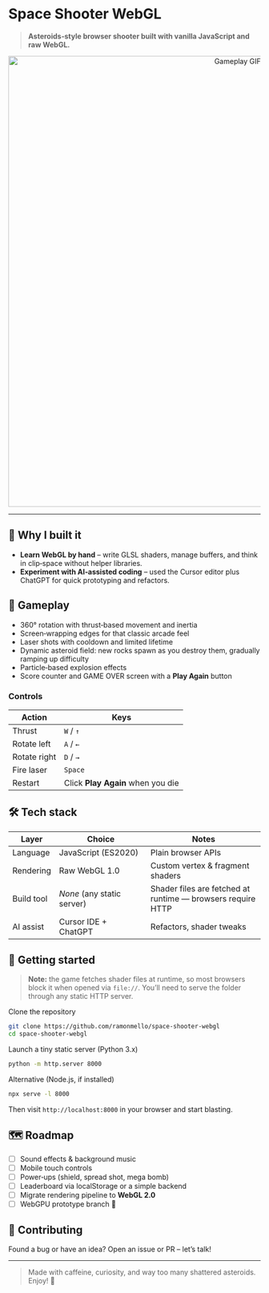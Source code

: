 # Space Shooter WebGL

> **Asteroids‑style browser shooter built with vanilla JavaScript and raw WebGL.**

<div align="center">
  <img src="https://github.com/user-attachments/assets/5455c5f7-4123-4fc5-9a14-065434bbb91a"
       alt="Gameplay GIF" width="900"/>
</div>


---

## 🎯 Why I built it

- **Learn WebGL by hand** – write GLSL shaders, manage buffers, and think in clip‑space without helper libraries.
- **Experiment with AI‑assisted coding** – used the Cursor editor plus ChatGPT for quick prototyping and refactors.

## 🚀 Gameplay

- 360° rotation with thrust‑based movement and inertia
- Screen‑wrapping edges for that classic arcade feel
- Laser shots with cooldown and limited lifetime
- Dynamic asteroid field: new rocks spawn as you destroy them, gradually ramping up difficulty
- Particle‑based explosion effects
- Score counter and GAME OVER screen with a **Play Again** button

### Controls

| Action       | Keys                              |
| ------------ | --------------------------------- |
| Thrust       | `W` / `↑`                         |
| Rotate left  | `A` / `←`                         |
| Rotate right | `D` / `→`                         |
| Fire laser   | `Space`                           |
| Restart      | Click **Play Again** when you die |

## 🛠 Tech stack

| Layer      | Choice                     | Notes                                                       |
| ---------- | -------------------------- | ----------------------------------------------------------- |
| Language   | JavaScript (ES2020)        | Plain browser APIs                                          |
| Rendering  | Raw WebGL 1.0              | Custom vertex & fragment shaders                            |
| Build tool | _None_ (any static server) | Shader files are fetched at runtime — browsers require HTTP |
| AI assist  | Cursor IDE + ChatGPT       | Refactors, shader tweaks                                    |

## 🏃 Getting started

> **Note:** the game fetches shader files at runtime, so most browsers block it when opened via `file://`. You’ll need to serve the folder through any static HTTP server.

Clone the repository

```bash
git clone https://github.com/ramonmello/space-shooter-webgl
cd space-shooter-webgl
```

Launch a tiny static server (Python 3.x)

```bash
python -m http.server 8000
```

Alternative (Node.js, if installed)

```bash
npx serve -l 8000
```

Then visit `http://localhost:8000` in your browser and start blasting.

## 🗺 Roadmap

- [ ] Sound effects & background music
- [ ] Mobile touch controls
- [ ] Power‑ups (shield, spread shot, mega bomb)
- [ ] Leaderboard via localStorage or a simple backend
- [ ] Migrate rendering pipeline to **WebGL 2.0**
- [ ] WebGPU prototype branch 🤔

## 🤝 Contributing

Found a bug or have an idea? Open an issue or PR – let’s talk!

---

> Made with caffeine, curiosity, and way too many shattered asteroids. Enjoy! 🚀
